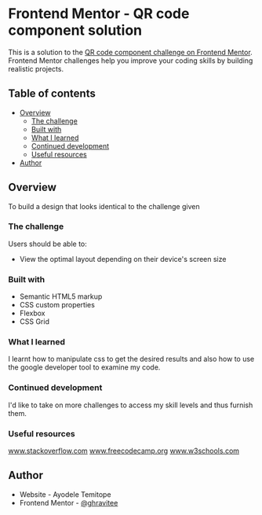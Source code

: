 # Frontend Mentor - QR code component solution

This is a solution to the [QR code component challenge on Frontend Mentor](https://www.frontendmentor.io/challenges/qr-code-component-iux_sIO_H). Frontend Mentor challenges help you improve your coding skills by building realistic projects. 

## Table of contents

- [Overview](#overview)
  - [The challenge](#the-challenge)
  - [Built with](#built-with)
  - [What I learned](#what-i-learned)
  - [Continued development](#continued-development)
  - [Useful resources](#useful-resources)
- [Author](#author)


## Overview

To build a design that looks identical to the challenge given 

### The challenge

Users should be able to:

- View the optimal layout depending on their device's screen size



### Built with

- Semantic HTML5 markup
- CSS custom properties
- Flexbox
- CSS Grid



### What I learned

I learnt how to manipulate css to get the desired results and also how to use the google developer tool to examine my code.

### Continued development

I'd like to take on more challenges to access my skill levels and thus furnish them.



### Useful resources

www.stackoverflow.com
www.freecodecamp.org
www.w3schools.com



## Author

- Website - Ayodele Temitope
- Frontend Mentor - [@ghravitee](https://www.frontendmentor.io/profile/ghravitee)




